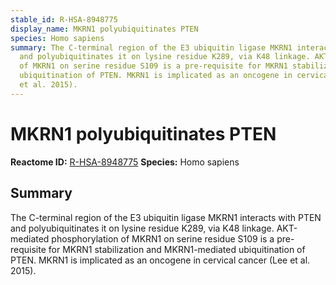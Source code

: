```yaml
---
stable_id: R-HSA-8948775
display_name: MKRN1 polyubiquitinates PTEN
species: Homo sapiens
summary: The C-terminal region of the E3 ubiquitin ligase MKRN1 interacts with PTEN
  and polyubiquitinates it on lysine residue K289, via K48 linkage. AKT-mediated phosphorylation
  of MKRN1 on serine residue S109 is a pre-requisite for MKRN1 stabilization and MKRN1-mediated
  ubiquitination of PTEN. MKRN1 is implicated as an oncogene in cervical cancer (Lee
  et al. 2015).
---
```


# MKRN1 polyubiquitinates PTEN
**Reactome ID:** [R-HSA-8948775](https://reactome.org/content/detail/R-HSA-8948775)
**Species:** Homo sapiens

## Summary

The C-terminal region of the E3 ubiquitin ligase MKRN1 interacts with PTEN and polyubiquitinates it on lysine residue K289, via K48 linkage. AKT-mediated phosphorylation of MKRN1 on serine residue S109 is a pre-requisite for MKRN1 stabilization and MKRN1-mediated ubiquitination of PTEN. MKRN1 is implicated as an oncogene in cervical cancer (Lee et al. 2015).

